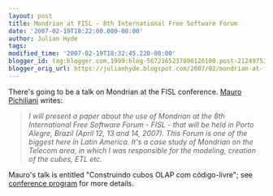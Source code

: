 ```yaml
---
layout: post
title: Mondrian at FISL - 8th International Free Software Forum
date: '2007-02-19T18:22:00.000-08:00'
author: Julian Hyde
tags: 
modified_time: '2007-02-19T18:32:45.220-08:00'
blogger_id: tag:blogger.com,1999:blog-5672165237896126100.post-2124975325533664109
blogger_orig_url: https://julianhyde.blogspot.com/2007/02/mondrian-at-fisl-8th-international-free.html
---
```


There's going to be a talk on Mondrian at the FISL conference. <a href="mailto:pichiliani@uol.com.br">Mauro Pichiliani</a> writes:<br /><blockquote><i>I will present a paper about the use of Mondrian at the 8th International Free Software Forum - FISL - that will be held in Porto Alegre, Brazil (April 12, 13 and 14, 2007). This Forum is one of the biggest here in Latin America. It's a case study of Mondrian on the Telecom area, in which I was responsible for the modeling, creation of the cubes, ETL etc.</i></blockquote>Mauro's talk is entitled "Construindo cubos OLAP com código-livre"; see <a href="http://fisl.softwarelivre.org/8.0/www/?q=pt-BR/pt-br/program">conference program</a> for more details.